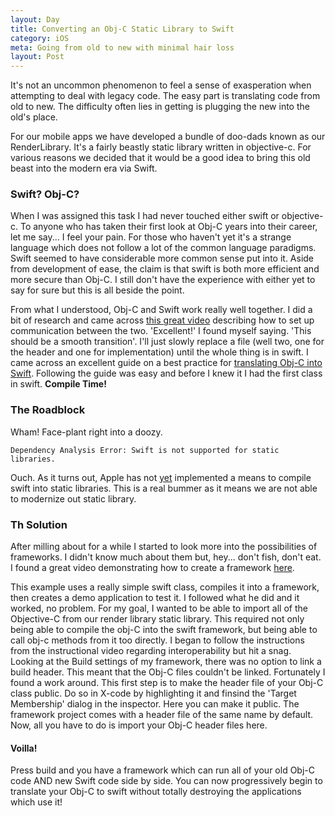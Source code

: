 ```yaml
---
layout: Day
title: Converting an Obj-C Static Library to Swift
category: iOS
meta: Going from old to new with minimal hair loss
layout: Post
---
```


It's not an uncommon phenomenon to feel a sense of exasperation when attempting to deal with legacy code.
The easy part is translating code from old to new.
The difficulty often lies in getting is plugging the new into the old's place.

For our mobile apps we have developed a bundle of doo-dads known as our RenderLibrary.
It's a fairly beastly static library written in objective-c.
For various reasons we decided that it would be a good idea to bring this old beast into the modern era via Swift.

### Swift? Obj-C? 
When I was assigned this task I had never touched either swift or objective-c.
To anyone who has taken their first look at Obj-C years into their career, let me say... I feel your pain.
For those who haven't yet it's a strange language which does not follow a lot of the common language paradigms.
Swift seemed to have considerable more common sense put into it.
Aside from development of ease, the claim is that swift is both more efficient and more secure than Obj-C. 
I still don't have the experience with either yet to say for sure but this is all beside the point.

From what I understood, Obj-C and Swift work really well together.
I did a bit of research and came across [this great video](https://youtu.be/OvDk5zXCFe8) describing how to set up communication between the two.
'Excellent!' I found myself saying.
'This should be a smooth transition'.
I'll just slowly replace a file (well two, one for the header and one for implementation) until the whole thing is in swift.
I came across an excellent guide on a best practice for [translating Obj-C into Swift](https://www.oreilly.com/ideas/translating-your-objective-c-project-to-swift).
Following the guide was easy and before I knew it I had the first class in swift.
**Compile Time!**

### The Roadblock
Wham!
Face-plant right into a doozy.

    Dependency Analysis Error: Swift is not supported for static libraries.

Ouch.
As it turns out, Apple has not [yet](https://lists.swift.org/pipermail/swift-evolution/Week-of-Mon-20170213/032160.html) implemented a means to compile swift into static libraries. 
This is a real bummer as it means we are not able to modernize out static library.

### Th Solution
After milling about for a while I started to look more into the possibilities of frameworks. 
I didn't know much about them but, hey... don't fish, don't eat.
I found a great video demonstrating how to create a framework [here](https://youtu.be/Bl_mUj_ONHo).

This example uses a really simple swift class, compiles it into a framework, then creates a demo application to test it.
I followed what he did and it worked, no problem.
For my goal, I wanted to be able to import all of the Objective-C from our render library static library.
This required not only being able to compile the obj-C into the swift framework, but being able to call obj-c methods from it too directly.
I began to follow the instructions from the instructional video regarding interoperability but hit a snag.
Looking at the Build settings of my framework, there was no option to link a build header.
This meant that the Obj-C files couldn't be linked.
Fortunately I found a work around.
This first step is to make the header file of your Obj-C class public. 
Do so in X-code by highlighting it and finsind the 'Target Membership' dialog in the inspector.
Here you can make it public.
The framework project comes with a header file of the same name by default.
Now, all you have to do is import your Obj-C header files here.

#### Voilla!

Press build and you have a framework which can run all of your old Obj-C code AND new Swift code side by side. 
You can now progressively begin to translate your Obj-C to swift without totally destroying the applications which use it!